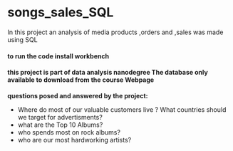 # songs_sales_SQL
In this project an  analysis of media products ,orders and ,sales
was made using SQL 

#### to run the code install workbench 
#### this project is part of data analysis nanodegree The database only available to download from the course Webpage


**questions posed and answered by the project:**

<ul>
<li>Where do most of our valuable customers live ? What countries should we
target for advertisments?

<li>what are the Top 10 Albums?

<li>who spends most on rock albums? 

<li>who are our most hardworking artists?


